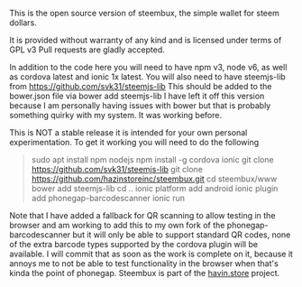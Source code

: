 This is the open source version of steembux, the simple wallet for steem dollars.

It is provided without warranty of any kind and is licensed under terms of GPL v3
Pull requests are gladly accepted.

In addition to the code here you will need to have npm v3, node v6, as well as cordova latest and ionic 1x latest.
You will also need to have steemjs-lib from https://github.com/svk31/steemjs-lib
This should be added to the bower.json file via bower add steemjs-lib
I have left it off this version because I am personally having issues with bower but that is probably something quirky with my system.  It was working before.

This is NOT a stable release it is intended for your own personal experimentation.
To get it working you will need to do the following
>sudo apt install npm nodejs
>npm install -g cordova ionic
>git clone https://github.com/svk31/steemjs-lib
>git clone https://github.com/hazinstoreinc/steembux.git
>cd steembux/www
>bower add steemjs-lib
>cd ..
>ionic platform add android
>ionic plugin add phonegap-barcodescanner
>ionic run

Note that I have added a fallback for QR scanning to allow testing in the browser and am working to add this to my own fork of the phonegap-barcodescanner but it will only be able to support standard QR codes, none of the extra barcode types supported by the cordova plugin will be available.
I will commit that as soon as the work is complete on it, because it annoys me to not be able to test functionality in the browser when that's kinda the point of phonegap.
Steembux is part of the [havin.store](www.havin.store) project.
